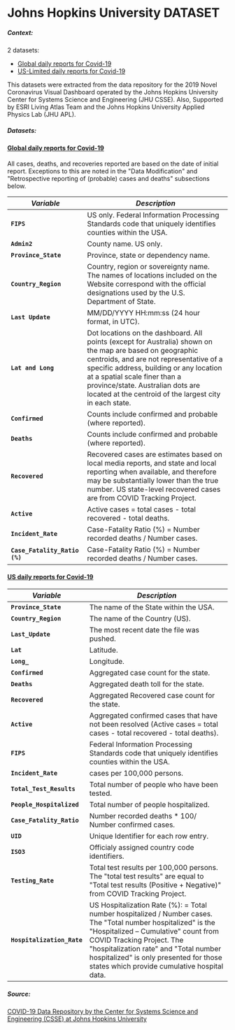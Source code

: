 # Johns Hopkins University DATASET

##### Context:

2 datasets:

- [Global daily reports for Covid-19](global%20daily%20reports)
- [US-Limited daily reports for Covid-19](us%20daily%20reports)

This datasets were extracted from the data repository for the 2019 Novel Coronavirus Visual Dashboard operated by the Johns Hopkins University Center for Systems Science and Engineering (JHU CSSE). Also, Supported by ESRI Living Atlas Team and the Johns Hopkins University Applied Physics Lab (JHU APL).

##### Datasets:
#### [Global daily reports for Covid-19](global%20daily%20reports)

All cases, deaths, and recoveries reported are based on the date of initial report. Exceptions to this are noted in the "Data Modification" and "Retrospective reporting of (probable) cases and deaths" subsections below.


| *Variable*                                            | *Description*                                                | 
| ----------------------------------------------------- | ------------------------------------------------------------ |
| **`FIPS`**                                         |US only. Federal Information Processing Standards code that uniquely identifies counties within the USA. |
| **`Admin2`**                                  | County name. US only.                                       |
| **`Province_State`**                                           | Province, state or dependency name.                                     |
| **`Country_Region`**                                             | Country, region or sovereignty name. The names of locations included on the Website correspond with the official designations used by the U.S. Department of State.                                      |
| **`Last Update`**                                             | MM/DD/YYYY HH:mm:ss (24 hour format, in UTC).                                      |
| **`Lat and Long`**                                             | Dot locations on the dashboard. All points (except for Australia) shown on the map are based on geographic centroids, and are not representative of a specific address, building or any location at a spatial scale finer than a province/state. Australian dots are located at the centroid of the largest city in each state.                                      |
| **`Confirmed`**                                             | Counts include confirmed and probable (where reported).                                     |
| **`Deaths`**                                             | Counts include confirmed and probable (where reported).                                     |
| **`Recovered`**                                             | Recovered cases are estimates based on local media reports, and state and local reporting when available, and therefore may be substantially lower than the true number. US state-level recovered cases are from COVID Tracking Project.                                    |
| **`Active`**                                             | Active cases = total cases - total recovered - total deaths.                                     |
| **`Incident_Rate`**                                             | Case-Fatality Ratio (%) = Number recorded deaths / Number cases.                                   |
| **`Case_Fatality_Ratio (%)`**                                             |Case-Fatality Ratio (%) = Number recorded deaths / Number cases.                                  |

#### [US daily reports for Covid-19](us%20daily%20reports)


| *Variable*                                            | *Description*                                                | 
| ----------------------------------------------------- | ------------------------------------------------------------ |
| **`Province_State`**                                         |The name of the State within the USA.|
| **`Country_Region`**                                  | The name of the Country (US).                                       |
| **`Last_Update`**                                           | The most recent date the file was pushed.                                     |
| **`Lat`**                                             | Latitude.|
| **`Long_`**                                             | Longitude.                                     |
| **`Confirmed`**                                             |Aggregated case count for the state.                                    |
| **`Deaths`**                                             | Aggregated death toll for the state.                                 |
| **`Recovered`**                                             | Aggregated Recovered case count for the state.                                     |
| **`Active`**                                             | Aggregated confirmed cases that have not been resolved (Active cases = total cases - total recovered - total deaths).                                   |
| **`FIPS`**                                             | Federal Information Processing Standards code that uniquely identifies counties within the USA.                       |
| **`Incident_Rate`**                                             | cases per 100,000 persons.                                   |
| **`Total_Test_Results`**                                             |Total number of people who have been tested.                                 |
| **`People_Hospitalized`**                                             |Total number of people hospitalized.                            |
| **`Case_Fatality_Ratio`**                                             |Number recorded deaths * 100/ Number confirmed cases.                       |
| **`UID`**                                             |Unique Identifier for each row entry.                                 |
| **`ISO3`**                                             |Officialy assigned country code identifiers.                                 |
| **`Testing_Rate`**                                             |Total test results per 100,000 persons. The "total test results" are equal to "Total test results (Positive + Negative)" from COVID Tracking Project.                                |
| **`Hospitalization_Rate`**                                             |US Hospitalization Rate (%): = Total number hospitalized / Number cases. The "Total number hospitalized" is the "Hospitalized – Cumulative" count from COVID Tracking Project. The "hospitalization rate" and "Total number hospitalized" is only presented for those states which provide cumulative hospital data.              |


##### Source:

[COVID-19 Data Repository by the Center for Systems Science and Engineering (CSSE) at Johns Hopkins University](https://github.com/CSSEGISandData/COVID-19)

